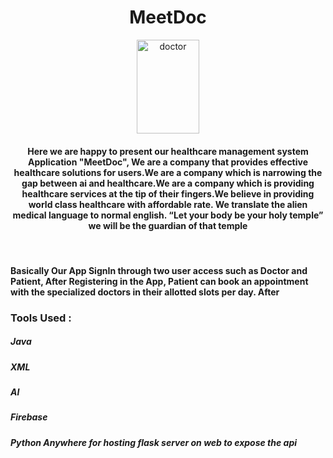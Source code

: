 <h1 align="center">MeetDoc</h1>
<p align="center"><a href="https://ibb.co/xFN07WG"><img src="https://i.ibb.co/mN3wckt/doctor.png" alt="doctor" border="0" width="100px" height="150px"></a></p>
<h4 align="center">Here we are happy to present our healthcare management system Application "MeetDoc", We are a company that provides effective healthcare solutions for users.We are a company which is narrowing the gap between ai and healthcare.We are a company which is providing healthcare services at the tip of their fingers.We believe in providing world class healthcare with affordable rate. We translate the alien medical language to normal english. “Let your body be your holy temple” we will be the guardian of that temple</h4>
<br/>
<h4 align="left">Basically Our App SignIn through two user access such as Doctor and Patient, After Registering in the App, Patient can book an appointment with the specialized doctors in their allotted slots per day. After </h4>


<h3  align="left">Tools Used : </h3>
<h5 align="left">Java </h4> 
<h5 align="left">XML </h4>
<h5 align="left">AI </h4>
<h5 align="left">Firebase </h4>
<h5 align="left">Python Anywhere for hosting flask server on web to expose the api</h4>


